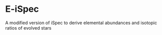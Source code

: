 # E-iSpec
A modified version of iSpec to derive elemental abundances and isotopic ratios of evolved stars
